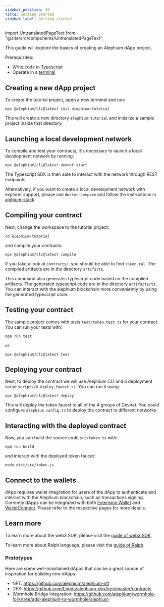 ```yaml
---
sidebar_position: 10
title: Getting Started
sidebar_label: Getting started
---
```


import UntranslatedPageText from "@site/src/components/UntranslatedPageText";

<UntranslatedPageText />

This guide will explore the basics of creating an Alephium dApp project.

Prerequisites:

- Write code in [Typescript](https://www.typescriptlang.org/)
- Operate in a [terminal](https://en.wikipedia.org/wiki/Terminal_emulator)

## Creating a new dApp project

To create the tutorial project, open a new terminal and run:

```
npx @alephium/cli@latest init alephium-tutorial
```

This will create a new directory `alephium-tutorial` and initialize a sample project inside that directory.

## Launching a local development network

To compile and test your contracts, it's necessary to launch a local development network by running:

```
npx @alephium/cli@latest devnet start
```

The Typescript SDK is then able to interact with the network through REST endpoints.

Alternatively, if you want to create a local development network with explorer support, please use `docker-compose` and follow the instructions in [alphium-stack](https://github.com/alephium/alephium-stack#devnet).

## Compiling your contract

Next, change the workspace to the tutorial project:

```
cd alephium-tutorial
```

and compile your contracts:

```
npx @alephium/cli@latest compile
```

If you take a look at `contracts/`, you should be able to find `token.ral`. The compiled artifacts are in the directory `artifacts`.

This command also generates typescript code based on the compiled artifacts. The generated typescript code are in the directory `artifacts/ts`. You can interact with the alephium blockchain more conveniently by using the generated typescript code.

## Testing your contract

The sample project comes with tests `test/token.test.ts` for your contract. You can run your tests with:

```
npm run test
```

or

```
npx @alephium/cli@latest test
```

## Deploying your contract

Next, to deploy the contract we will use Alephium CLI and a deployment script `scripts/0_deploy_faucet.ts`. You can run it using:

```
npx @alephium/cli@latest deploy
```

This will deploy the token faucet to all of the 4 groups of Devnet. You could configure `alephium.config.ts` to deploy the contract to different networks.

## Interacting with the deployed contract

Now, you can build the source code `src/token.ts` with:

```
npm run build
```

and interact with the deployed token faucet:

```
node dist/src/token.js
```

## Connect to the wallets

dApp requires wallet integration for users of the dApp to authenticate and interact with the Alephium blockchain,
such as transactions signing. Currently dApps can be integrated with both [Extension Wallet](../wallet/extension-wallet/dapp)
and [WalletConnect](../wallet/walletconnect). Please refer to the respective pages for more details.

## Learn more

To learn more about the web3 SDK, please visit the [guide of web3 SDK](/dapps/alephium-web3).

To learn more about Ralph language, please visit the [guide of Ralph](/ralph/getting-started).


### Prototypes

Here are some well-maintained dApps that can be a great source of inspiration for building new dApps.

* NFT: https://github.com/alephium/alephium-nft
* DEX: https://github.com/Lbqds/alephium-dex/tree/master/contracts
* Wormhole Bridge Integration: https://github.com/alephium/wormhole-fork/tree/add-alephium-to-wormhole/alephium
